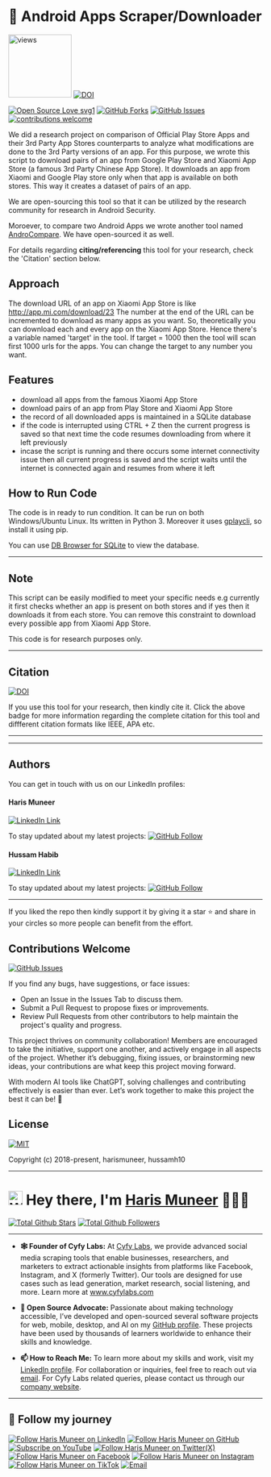# 📱 Android Apps Scraper/Downloader
<a href="https://github.com/harismuneer"><img alt="views" title="Github views" src="https://komarev.com/ghpvc/?username=harismuneer&style=flat-square" width="125"/></a>
[![DOI](https://zenodo.org/badge/DOI/10.5281/zenodo.2537131.svg)](https://doi.org/10.5281/zenodo.2537131)

[![Open Source Love svg1](https://badges.frapsoft.com/os/v1/open-source.svg?v=103)](#)
[![GitHub Forks](https://img.shields.io/github/forks/harismuneer/Android-Apps-Downloader.svg?style=social&label=Fork&maxAge=2592000)](https://www.github.com/harismuneer/Android-Apps-Downloader/fork)
[![GitHub Issues](https://img.shields.io/github/issues/harismuneer/Android-Apps-Downloader.svg?style=flat&label=Issues&maxAge=2592000)](https://www.github.com/harismuneer/Android-Apps-Downloader/issues)
[![contributions welcome](https://img.shields.io/badge/contributions-welcome-brightgreen.svg?style=flat&label=Contributions&colorA=red&colorB=black	)](#)



We did a research project on comparison of Official Play Store Apps and their 3rd Party App Stores counterparts to analyze what modifications are done to the 3rd Party versions of an app. For this purpose, we wrote this script to download pairs of an app from Google Play Store and Xiaomi App Store (a famous 3rd Party Chinese App Store). It downloads an app from Xiaomi and Google Play store only when that app is available on both stores. This way it creates a dataset of pairs of an app.

We are open-sourcing this tool so that it can be utilized by the research community for research in Android Security. 

Moroever, to compare two Android Apps we wrote another tool named [AndroCompare](https://github.com/harismuneer/AndroCompare). We have open-sourced it as well.

For details regarding **citing/referencing** this tool for your research, check the 'Citation' section below.


## Approach
The download URL of an app on Xiaomi App Store is like http://app.mi.com/download/23 
The number at the end of the URL can be incremented to download as many apps as you want. So, theoretically you can download each and every app on the Xiaomi App Store. Hence there's a variable named 'target' in the tool. If target = 1000 then the tool will scan first 1000 urls for the apps. You can change the target to any number you want.


## Features
* download all apps from the famous Xiaomi App Store
* download pairs of an app from Play Store and Xiaomi App Store
* the record of all downloaded apps is maintained in a SQLite database
* if the code is interrupted using CTRL + Z then the current progress is saved so that next time the code resumes downloading from where it left previously
* incase the script is running and there occurs some internet connectivity issue then all current progress is saved and the script waits until the internet is connected again and resumes from where it left

## How to Run Code
The code is in ready to run condition. It can be run on both Windows/Ubuntu Linux. 
Its written in Python 3. Moreover it uses [gplaycli](https://github.com/matlink/gplaycli), so install it using pip.

You can use [DB Browser for SQLite](http://sqlitebrowser.org/) to view the database.

----------------------------------------------------------------------------------------------------------------------------------------
## Note
This script can be easily modified to meet your specific needs e.g currently it first checks whether an app is present on both stores and if yes then it downloads it from each store. You can remove this constraint to download every possible app from Xiaomi App Store.

This code is for research purposes only.

----------------------------------------------------------------------------------------------------------------------------------------

## Citation

[![DOI](https://zenodo.org/badge/DOI/10.5281/zenodo.2537131.svg)](https://doi.org/10.5281/zenodo.2537131)

If you use this tool for your research, then kindly cite it. Click the above badge for more information regarding the complete citation for this tool and diffferent citation formats like IEEE, APA etc.

---------------------------------------------------------------------------------------------------------------------------------------

<hr>

## Authors
You can get in touch with us on our LinkedIn profiles:

#### Haris Muneer

[![LinkedIn Link](https://img.shields.io/badge/Connect-harismuneer-blue.svg?logo=linkedin&longCache=true&style=social&label=Follow
)](https://www.linkedin.com/in/harismuneer) 

To stay updated about my latest projects: [![GitHub Follow](https://img.shields.io/badge/Connect-harismuneer-blue.svg?logo=Github&longCache=true&style=social&label=Follow)](https://github.com/harismuneer)

#### Hussam Habib

[![LinkedIn Link](https://img.shields.io/badge/Connect-hussam--habib-blue.svg?logo=linkedin&longCache=true&style=social&label=Connect)](https://www.linkedin.com/in/hussam-habib-0bb098104/)

To stay updated about my latest projects: [![GitHub Follow](https://img.shields.io/badge/Connect-hussam--habib-blue.svg?logo=Github&longCache=true&style=social&label=Follow)](https://github.com/hussamh10)


---
If you liked the repo then kindly support it by giving it a star ⭐ and share in your circles so more people can benefit from the effort.

## Contributions Welcome
[![GitHub Issues](https://img.shields.io/github/issues/harismuneer/Android-Apps-Downloader.svg?style=flat&label=Issues&maxAge=2592000)](https://www.github.com/harismuneer/Android-Apps-Downloader/issues)

If you find any bugs, have suggestions, or face issues:

- Open an Issue in the Issues Tab to discuss them.
- Submit a Pull Request to propose fixes or improvements.
- Review Pull Requests from other contributors to help maintain the project's quality and progress.

This project thrives on community collaboration! Members are encouraged to take the initiative, support one another, and actively engage in all aspects of the project. Whether it’s debugging, fixing issues, or brainstorming new ideas, your contributions are what keep this project moving forward.

With modern AI tools like ChatGPT, solving challenges and contributing effectively is easier than ever. Let’s work together to make this project the best it can be! 🚀

## License
[![MIT](https://img.shields.io/cocoapods/l/AFNetworking.svg?style=style&label=License&maxAge=2592000)](../master/LICENSE)

Copyright (c) 2018-present, harismuneer, hussamh10                                                        

<!-- PROFILE_INTRO_START -->

<hr>

<h1> <a href="#"><img src="https://media.giphy.com/media/hvRJCLFzcasrR4ia7z/giphy.gif" alt="Waving hand" width="28"></a>
Hey there, I'm <a href="https://www.linkedin.com/in/harismuneer/">Haris Muneer</a> 👨🏻‍💻
</h1>


<a href="https://github.com/harismuneer"><img src="https://img.shields.io/github/stars/harismuneer" alt="Total Github Stars"></a>
<a href="https://github.com/harismuneer?tab=followers"><img src="https://img.shields.io/github/followers/harismuneer" alt="Total Github Followers"></a>

<hr>

- <b>🕸️ Founder of Cyfy Labs:</b> At <a href="https://www.cyfylabs.com">Cyfy Labs</a>, we provide advanced social media scraping tools that enable businesses, researchers, and marketers to extract actionable insights from platforms like Facebook, Instagram, and X (formerly Twitter). Our tools are designed for use cases such as lead generation, market research, social listening, and more. Learn more at <a href="https://www.cyfylabs.com">www.cyfylabs.com</a>

- <b>🌟 Open Source Advocate:</b> Passionate about making technology accessible, I’ve developed and open-sourced several software projects for web, mobile, desktop, and AI on my <a href="https://github.com/harismuneer">GitHub profile</a>. These projects have been used by thousands of learners worldwide to enhance their skills and knowledge.

- <b>📫 How to Reach Me:</b> To learn more about my skills and work, visit my <a href="https://www.linkedin.com/in/harismuneer">LinkedIn profile</a>. For collaboration or inquiries, feel free to reach out via <a href="mailto:haris.muneer5@gmail.com">email</a>. For Cyfy Labs related queries, please contact us through our <a href="https://www.cyfylabs.com">company website</a>.

<hr>

<h2 align="left">🤝 Follow my journey</h2>
<p align="left">
  <a href="https://www.linkedin.com/in/harismuneer"><img title="Follow Haris Muneer on LinkedIn" src="https://img.shields.io/badge/LinkedIn-0077B5?style=for-the-badge&logo=linkedin&logoColor=white"/></a>
  <a href="https://github.com/harismuneer"><img title="Follow Haris Muneer on GitHub" src="https://img.shields.io/badge/GitHub-100000?style=for-the-badge&logo=github&logoColor=white"/></a>
  <a href="https://www.youtube.com/@haris_muneer?sub_confirmation=1"><img title="Subscribe on YouTube" src="https://img.shields.io/badge/YouTube-FF0000?style=for-the-badge&logo=youtube&logoColor=white"/></a> 
   <a href="https://x.com/harismuneer99"><img title="Follow Haris Muneer on Twitter(X)" src="https://img.shields.io/badge/X-000000?style=for-the-badge&logo=x&logoColor=white"/></a>
 <a href="https://www.facebook.com/harism99"><img title="Follow Haris Muneer on Facebook" src="https://img.shields.io/badge/Facebook-1877F2?style=for-the-badge&logo=facebook&logoColor=white"/></a>
   <a href="https://www.instagram.com/harismuneer99"><img title="Follow Haris Muneer on Instagram" src="https://img.shields.io/badge/Instagram-E4405F?style=for-the-badge&logo=instagram&logoColor=white"/></a>
  <a href="https://www.tiktok.com/@harismuneer99"><img title="Follow Haris Muneer on TikTok" src="https://img.shields.io/badge/TikTok-000000?style=for-the-badge&logo=tiktok&logoColor=white"/></a> 
  <a href="mailto:haris.muneer5@gmail.com"><img title="Email" src="https://img.shields.io/badge/Gmail-D14836?style=for-the-badge&logo=gmail&logoColor=white"/></a>
</p>



<!-- PROFILE_INTRO_END -->



